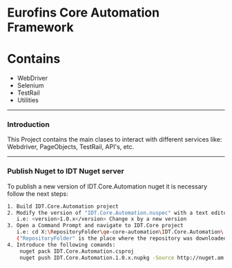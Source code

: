 # Eurofins Core Automation Framework

# Contains

* WebDriver
* Selenium
* TestRail 
* Utilities

---
### Introduction

This Project contains the main clases to interact with different services like:
Webdriver, PageObjects, TestRail, API's, etc.

---
### Publish Nuget to IDT Nuget server

To publish a new version of IDT.Core.Automation nuget it is necessary follow the next steps:

```sh
1. Build IDT.Core.Automation project
2. Modify the version of "IDT.Core.Automation.nuspec" with a text editor:
   i.e: <version>1.0.x</version> Change x by a new version
3. Open a Command Prompt and navigate to IDT.Core project
   i.e: cd X:\RepositoryFolder\qe-core-automation\IDT.Core.Automation\
   ("RepositoryFolder" is the place where the repository was downloaded.)
4. Introduce the following comands:
    nuget pack IDT.Core.Automation.csproj
    nuget push IDT.Core.Automation.1.0.x.nupkg -Source http://nuget.am.idtcorp.net/ E53F382B-5B74-442B-961A-223F53B8FFAE
```